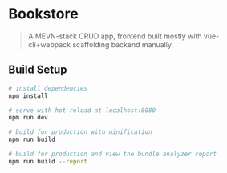 # Bookstore

> A MEVN-stack CRUD app, frontend built mostly with vue-cli+webpack scaffolding backend manually.

## Build Setup

``` bash
# install dependencies
npm install

# serve with hot reload at localhost:8080
npm run dev

# build for production with minification
npm run build

# build for production and view the bundle analyzer report
npm run build --report
```

